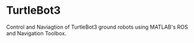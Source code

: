 # TurtleBot3
Control and Naviagtion of TurtleBot3 ground robots using MATLAB's ROS and Navigation Toolbox.
